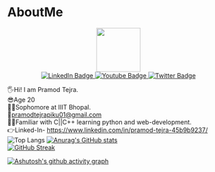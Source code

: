 # AboutMe
<div id="header" align="center">
  <img src="https://media.giphy.com/media/M9gbBd9nbDrOTu1Mqx/giphy.gif" width="100"/>
  <div id="badges">
  <a href="https://www.linkedin.com/in/pramod-tejra-45b9b9237">
    <img src="https://img.shields.io/badge/LinkedIn-blue?style=for-the-badge&logo=linkedin&logoColor=white" alt="LinkedIn Badge"/>
  </a>
  <a href="your-youtube-URL">
    <img src="https://img.shields.io/badge/YouTube-red?style=for-the-badge&logo=youtube&logoColor=white" alt="Youtube Badge"/>
  </a>
  <a href="your-twitter-URL">
    <img src="https://img.shields.io/badge/Twitter-blue?style=for-the-badge&logo=twitter&logoColor=white" alt="Twitter Badge"/>
  </a>
</div>
</div>

🖐Hi! I am Pramod Tejra.<br>
😎Age 20<br>
👨‍🎓Sophomore at IIIT Bhopal.<br>
📩pramodtejrapiku01@gmail.com<br>
👨‍💻Familiar with C||C++ learning python and web-development.<br>
👉Linked-In-
https://www.linkedin.com/in/pramod-tejra-45b9b9237/<br>
![Top Langs](https://github-readme-stats.vercel.app/api/top-langs/?username=PramodTejra&theme=tokyonight)
[![Anurag's GitHub stats](https://github-readme-stats.vercel.app/api?username=PramodTejra)](https://github.com/anuraghazra/github-readme-stats)<br>
[![GitHub Streak](https://github-readme-streak-stats.herokuapp.com/?user=PramodTejra)](https://git.io/streak-stats)<br>


[![Ashutosh's github activity graph](https://activity-graph.herokuapp.com/graph?username=PramodTejra&theme=dracula)](https://github.com/ashutosh00710/github-readme-activity-graph)<br>

